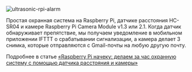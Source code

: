 ![ultrasonic-rpi-alarm](https://github.com/tttdddnet/ultrasonic-rpi-alarm/blob/ebf19946f06b6a466a0b26b26dcb82cefea4cfe0/pic/cover.jpg)

Простая охранная система на Raspberry Pi, датчике расстояния HC-SR04 и камере Raspberry Pi Camera Module v1.3 или 2.1. Когда датчик обнаруживает препятствие, мы получаем уведомление в мобильном приложении IFTTT о срабатывании сигнализации, а камера делает 3 снимка, которые отправляются с Gmail-почты на любую другую почту.  

Подробнее в статье [«Raspberry Pi начеку: делаем за час охранную систему с помощью датчика расстояния и камеры»](https://proglib.io/p/raspberry-pi-nacheku-delaem-za-chas-ohrannuyu-sistemu-s-pomoshchyu-datchika-rasstoyaniya-i-kamery-2021-11-17)
